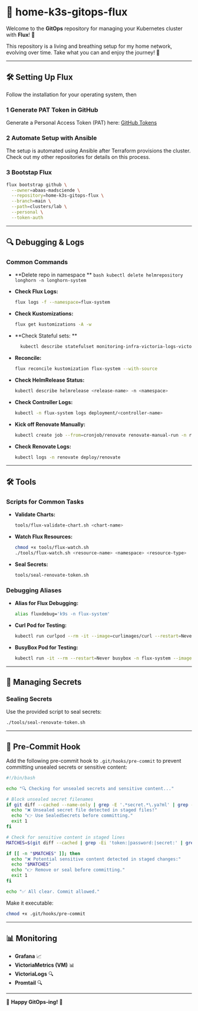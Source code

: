 # 🚀 home-k3s-gitops-flux

Welcome to the **GitOps** repository for managing your Kubernetes cluster with **Flux**! 🎉

This repository is a living and breathing setup for my home network, evolving over time. Take what you can and enjoy the journey! 🌟

---

## 🛠️ Setting Up Flux

Follow the installation for your operating system, then

### 1 Generate PAT Token in GitHub

Generate a Personal Access Token (PAT) here: [GitHub Tokens](https://github.com/settings/tokens)

### 2 Automate Setup with Ansible

The setup is automated using Ansible after Terraform provisions the cluster. Check out my other repositories for details on this process.

### 3 Bootstap Flux 

```bash
flux bootstrap github \
  --owner=abaas-madsciende \
  --repository=home-k3s-gitops-flux \
  --branch=main \
  --path=clusters/lab \
  --personal \
  --token-auth

```

---

## 🔍 Debugging & Logs

### Common Commands

- **Delete repo in namespace **
  ``bash
  kubectl delete helmrepository longhorn -n longhorn-system
  ``

- **Check Flux Logs:**
  ```bash
  flux logs -f --namespace=flux-system
  ```

- **Check Kustomizations:**
  ```bash
  flux get kustomizations -A -w
  ```
- **Check Stateful sets: **
  ```bash
    kubectl describe statefulset monitoring-infra-victoria-logs-victoria-logs-single-server -n monitoring
  ```

- **Reconcile:**
  ```bash
  flux reconcile kustomization flux-system --with-source
  ```

- **Check HelmRelease Status:**
  ```bash
  kubectl describe helmrelease <release-name> -n <namespace>
  ```

- **Check Controller Logs:**
  ```bash
  kubectl -n flux-system logs deployment/<controller-name>
  ```

- **Kick off Renovate Manually:**
  ```bash
  kubectl create job --from=cronjob/renovate renovate-manual-run -n renovate
  ```

- **Check Renovate Logs:**
  ```bash
  kubectl logs -n renovate deploy/renovate
  ```

---

## 🛠️ Tools

### Scripts for Common Tasks

- **Validate Charts:**
  ```bash
  tools/flux-validate-chart.sh <chart-name>
  ```

- **Watch Flux Resources:**
  ```bash
  chmod +x tools/flux-watch.sh
  ./tools/flux-watch.sh <resource-name> <namespace> <resource-type>
  ```

- **Seal Secrets:**
  ```bash
  tools/seal-renovate-token.sh
  ```

### Debugging Aliases

- **Alias for Flux Debugging:**
  ```bash
  alias fluxdebug='k9s -n flux-system'
  ```

- **Curl Pod for Testing:**
  ```bash
  kubectl run curlpod --rm -it --image=curlimages/curl --restart=Never -- sh
  ```

- **BusyBox Pod for Testing:**
  ```bash
  kubectl run -it --rm --restart=Never busybox -n flux-system --image=busybox
  ```

---

## 🔐 Managing Secrets

### Sealing Secrets

Use the provided script to seal secrets:
```bash
./tools/seal-renovate-token.sh
```

---

## 🧹 Pre-Commit Hook

Add the following pre-commit hook to `.git/hooks/pre-commit` to prevent committing unsealed secrets or sensitive content:

```bash
#!/bin/bash

echo "🔍 Checking for unsealed secrets and sensitive content..."

# Block unsealed secret filenames
if git diff --cached --name-only | grep -E '.*secret.*\.ya?ml' | grep -v 'sealed'; then
  echo "❌ Unsealed secret file detected in staged files!"
  echo "👉 Use SealedSecrets before committing."
  exit 1
fi

# Check for sensitive content in staged lines
MATCHES=$(git diff --cached | grep -Ei 'token:|password:|secret:' | grep -vE '^\+?\s*#')

if [[ -n "$MATCHES" ]]; then
  echo "❌ Potential sensitive content detected in staged changes:"
  echo "$MATCHES"
  echo "👉 Remove or seal before committing."
  exit 1
fi

echo "✅ All clear. Commit allowed."
```

Make it executable:
```bash
chmod +x .git/hooks/pre-commit
```

---

## 📊 Monitoring

- **Grafana** 📈
- **VictoriaMetrics (VM)** 📊
- **VictoriaLogs** 🔍
- **Promtail** 🔍

---

🎉 **Happy GitOps-ing!** 🚀


